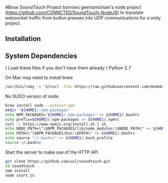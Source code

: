 #Bose SoundTouch
Project borrows geertsmichael's node project (https://github.com/CONNCTED/SoundTouch-NodeJS) to translate websocket traffic from button presses into UDP communications for a unity project.

## Installation

## System Dependencies
( Load these files if you don't have them already )
Python 2.7

On Mac may need to install brew
``` sh
/usr/bin/ruby -e "$(curl -fsSL https://raw.githubusercontent.com/Homebrew/install/master/install)"
```

No SUDO version of node  
``` sh
brew install node --without-npm
mkdir "${HOME}/.npm-packages"
echo NPM_PACKAGES="${HOME}/.npm-packages" >> ${HOME}/.bashrc
echo prefix=${HOME}/.npm-packages >> ${HOME}/.npmrc
curl -L https://www.npmjs.org/install.sh | sh
echo NODE_PATH=\"\$NPM_PACKAGES/lib/node_modules:\$NODE_PATH\" >> ${HOME}/.bashrc
echo PATH=\"\$NPM_PACKAGES/bin:\$PATH\" >> ${HOME}/.bashrc
echo source "~/.bashrc" >> ${HOME}/.bash_profile
source ~/.bashrc
```

Start the server to make use of the HTTP API

```bash
git clone https://github.com/uxl/soundtouch.git
cd soundtouch
npm install
node start.js
```
